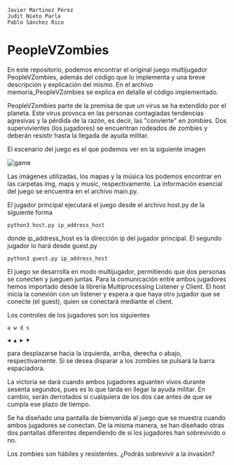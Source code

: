     Javier Martinez Pérez
    Judit Nieto Parla
    Pablo Sánchez Rico

# PeopleVZombies
En este repositorio, podemos encontrar el original juego multijugador PeopleVZombies, además del código que lo implementa y una breve descripción y explicación del mismo. En el archivo memoria_PeopleVZombies se explica en detalle el código implementado.

PeopleVZombies parte de la premisa de que un virus se ha extendido por el planeta. Este virus provoca en las personas contagiadas tendencias agresivas y la pérdida de la razón, es decir, las "convierte" en zombies. Dos supervivientes (los jugadores) se encuentran rodeados de zombies y deberán resistir hasta la llegada de ayuda militar.

El escenario del juego es el que podemos ver en la siguiente imagen

![game](https://github.com/pabsan16/PeopleVZombies/assets/124245920/54a1e191-d9dc-4501-bc42-2d169a26bfad)

Las imágenes utilizadas, los mapas y la música los podemos encontrar en las carpetas img, maps y music, respectivamente. La información esencial del juego se encuentra en el archivo main.py.

El jugador principal ejecutará el juego desde el archivo host.py de la siguiente forma
    
    python3 host.py ip_address_host

donde ip_address_host es la dirección ip del jugador principal. El segundo jugador lo hará desde guest.py

    python3 guest.py ip_address_host  

El juego se desarrolla en modo multijugador, permitiendo que dos personas se conecten y jueguen juntas. Para la comunicación entre ambos jugadores hemos importado desde la librería Multiprocessing Listener y Client. El host inicia la conexión con un listener y espera a que haya otro jugador que se conecte (el guest), quien se conectará mediante el client.

Los controles de los jugadores son los siguientes

    a w d s
    
    ◀ ▲ ▶ ▼
    
para desplazarse hacia la izquierda, arriba, derecha o abajo, respectivamente. Si se desea disparar a los zombies se pulsará la barra espaciadora.

La victoria se dará cuando ambos jugadores aguanten vivos durante sesenta segundos, pues es lo que tarda en llegar la ayuda militar. En cambio, serán derrotados si cualquiera de los dos cae antes de que se cumpla ese plazo de tiempo.

Se ha diseñado una pantalla de bienvenida al juego que se muestra cuando ambos jugadores se conectan. De la misma manera, se han diseñado otras dos pantallas diferentes dependiendo de si los jugadores han sobrevivido o no.

Los zombies son hábiles y resistentes. ¿Podrás sobrevivir a la invasión?
